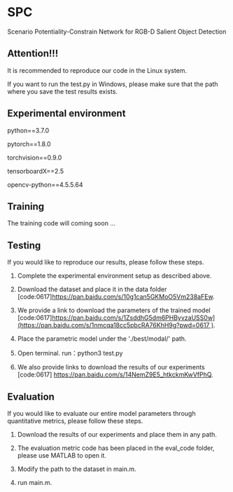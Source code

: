 # SPC
Scenario Potentiality-Constrain Network for RGB-D Salient Object Detection

## Attention!!!
It is recommended to reproduce our code in the Linux system. 

If you want to run the test.py in Windows, please make sure that the path where you save the test results exists.

## Experimental environment 

python==3.7.0

pytorch==1.8.0

torchvision==0.9.0

tensorboardX==2.5

opencv-python==4.5.5.64

## Training
The training code will coming soon ...

## Testing
If you would like to reproduce our results, please follow these steps.

1. Complete the experimental environment setup as described above.

2. Download the dataset and place it in the data folder [code:0617]https://pan.baidu.com/s/10g1can5GKMoO5Vm238aFEw.

3. We provide a link to download the parameters of the trained model [code:0617][https://pan.baidu.com/s/1ZsddhG5dm6PHByvzaUSS0w](https://pan.baidu.com/s/1nmcqa18cc5pbcRA76KhH9g?pwd=0617 )](https://pan.baidu.com/s/11JUyWNfMqGT5ygCQKFuxbg).

4. Place the parametric model under the './best/modal/' path.

5. Open terminal. run：python3 test.py

6. We also provide links to download the results of our experiments [code:0617] https://pan.baidu.com/s/14NemZ9E5_htkckmKwVfPhQ. 

## Evaluation
If you would like to evaluate our entire model parameters through quantitative metrics, please follow these steps.

1. Download the results of our experiments and place them in any path.

2. The evaluation metric code has been placed in the eval_code folder, please use MATLAB to open it.

3. Modify the path to the dataset in main.m.

4. run main.m.

